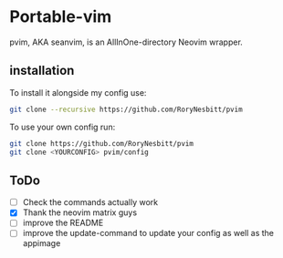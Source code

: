 # Portable-vim

pvim, AKA seanvim, is an AllInOne-directory Neovim wrapper.

## installation

To install it alongside my config use:

```sh
git clone --recursive https://github.com/RoryNesbitt/pvim
```

To use your own config run:

```sh
git clone https://github.com/RoryNesbitt/pvim
git clone <YOURCONFIG> pvim/config
```

## ToDo

- [ ] Check the commands actually work
- [x] Thank the neovim matrix guys
- [ ] improve the README
- [ ] improve the update-command to update your config as well as the appimage

